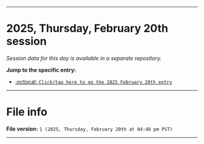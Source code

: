 
***

# 2025, Thursday, February 20th session

_Session data for this day is available in a separate repository._

**Jump to the specific entry:**

- [:octocat: `Click/tap here to go the 2025 February 20th entry`](https://github.com/seanpm2001/SeansLifeArchive_Images_TinyTower_Y2025/tree/SeansLifeArchive_Images_TinyTower_Y2025_Main-dev/2025/02_February/20/)

***

# File info

**File version:** `1 (2025, Thursday, February 20th at 04:48 pm PST)`

***
